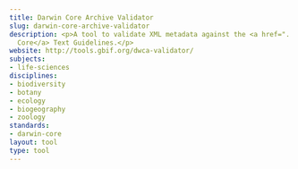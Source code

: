 ```yaml
---
title: Darwin Core Archive Validator
slug: darwin-core-archive-validator
description: <p>A tool to validate XML metadata against the <a href="../standards/darwin-core.html">Darwin
  Core</a> Text Guidelines.</p>
website: http://tools.gbif.org/dwca-validator/
subjects:
- life-sciences
disciplines:
- biodiversity
- botany
- ecology
- biogeography
- zoology
standards:
- darwin-core
layout: tool
type: tool
---
```


